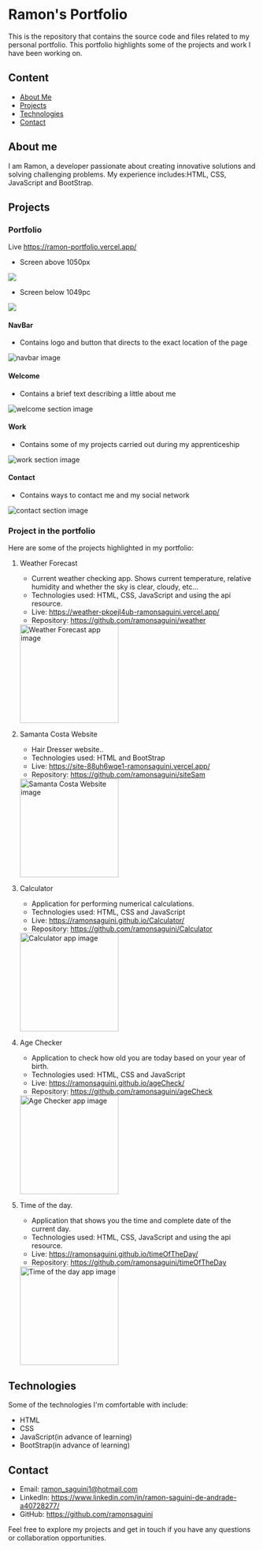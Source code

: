 # Ramon's Portfolio

This is the repository that contains the source code and files related to my personal portfolio. This portfolio highlights some of the projects and work I have been working on.

## Content

- [About Me](#about-me)
- [Projects](#projects)
- [Technologies](#technologies)
- [Contact](#contact)

## About me

I am Ramon, a developer passionate about creating innovative solutions and solving challenging problems. My experience includes:HTML, CSS, JavaScript and BootStrap.

## Projects

### Portfolio
 Live https://ramon-portfolio.vercel.app/
- Screen above 1050px

![](./starter/images/fullscreen.png)

- Screen below 1049pc

![](./starter/images/fullscreen-responsivo.png)

#### NavBar 
- Contains logo and button that directs to the exact location of the page

<img src="./starter/images/nav-bar.png" alt="navbar image">

#### Welcome
- Contains a brief text describing a little about me

<img src="./starter/images/about-me.png" alt="welcome section image" >

#### Work 
- Contains some of my projects carried out during my apprenticeship

<img src="./starter/images/work-section.png" alt="work section image" >

#### Contact 
- Contains ways to contact me and my social network

<img src="./starter/images/contact.png" alt="contact section image" >


### Project in the portfolio

Here are some of the projects highlighted in my portfolio:

1. Weather Forecast 
    - Current weather checking app. Shows current temperature, relative humidity and whether the sky is clear, cloudy, etc...
    - Technologies used: HTML, CSS, JavaScript and using the api resource.
    - Live: https://weather-pkoejl4ub-ramonsaguini.vercel.app/ 
    - Repository: https://github.com/ramonsaguini/weather 
    
    <img src="./starter/images/weather-forecast.png" alt="Weather Forecast app image" width="200" height="200">
    
2. Samanta Costa Website
    - Hair Dresser website..
    - Technologies used: HTML and BootStrap
    - Live: https://site-88uh6wqe1-ramonsaguini.vercel.app/ 
    - Repository: https://github.com/ramonsaguini/siteSam 

    <img src="./starter/images/site-samanta.png" alt="Samanta Costa Website image" width="200" height="200">

3. Calculator
    - Application for performing numerical calculations.
    - Technologies used: HTML, CSS and JavaScript
    - Live: https://ramonsaguini.github.io/Calculator/ 
    - Repository: https://github.com/ramonsaguini/Calculator

    <img src="./starter/images/calculator.png" alt="Calculator app image" width="200" height="200">

4. Age Checker
    - Application to check how old you are today based on your year of birth.
    - Technologies used: HTML, CSS and JavaScript
    - Live: https://ramonsaguini.github.io/ageCheck/ 
    - Repository: https://github.com/ramonsaguini/ageCheck 

    <img src="./starter/images/age-chech.png" alt="Age Checker app image" width="200" height="200">

5. Time of the day.
    - Application that shows you the time and complete date of the current day.
    - Technologies used: HTML, CSS, JavaScript and using the api resource.
    - Live: https://ramonsaguini.github.io/timeOfTheDay/ 
    - Repository: https://github.com/ramonsaguini/timeOfTheDay 

    <img src="./starter/images/time-of-the-day.png" alt="Time of the day app image" width="200" height="200">


## Technologies

Some of the technologies I'm comfortable with include:

- HTML
- CSS
- JavaScript(in advance of learning)
- BootStrap(in advance of learning)

## Contact

- Email: ramon_saguini1@hotmail.com
- LinkedIn: https://www.linkedin.com/in/ramon-saguini-de-andrade-a40728277/
- GitHub: https://github.com/ramonsaguini

Feel free to explore my projects and get in touch if you have any questions or collaboration opportunities.